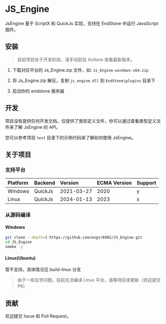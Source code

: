 # JS_Engine

JsEngine 基于 ScriptX 和 QuickJs 实现，支持在 EndStone 中运行 JavaScript 插件。

## 安装

> 目前项目处于开发阶段，请手动前往 Actions 查看最新版本。

1. 下载对应平台的 Js_Engine.zip 文件，如: `Js_Engine-windows-x64.zip`

2. 将 Js_Engine.zip 解压，复制 `js_engine.dll` 到 `EndStone\plugins` 目录下

3. 启动你的 endstone 服务器

## 开发

项目没有提供任何开发文档，仅提供了类型定义文件，你可以通过查看类型定义文件来了解 JsEngine 的 API。

您可以参考项目 `test` 目录下的示例代码来了解如何使用 JsEngine。

## 关于项目

### 支持平台

| Platform | Backend | Version    | ECMA Version | Support |
| :------- | :------ | :--------- | :----------- | :------ |
| Windows  | QuickJs | 2021-03-27 | 2020         | y       |
| Linux    | QuickJs | 2024-01-13 | 2023         | x       |

### 从源码编译

#### Windows

```bash
git clone --depth=1 https://github.com/engsr6982/JS_Engine.git
cd JS_Engine
xmake -y
```

#### Linux(Ubuntu)

暂不支持，具体情况见 build-linux 分支

> 由于一些玄学问题，目前无法编译 Linux 平台，请等待后续更新（欢迎提交 PR）

## 贡献

欢迎提交 Issue 和 Pull Request。
